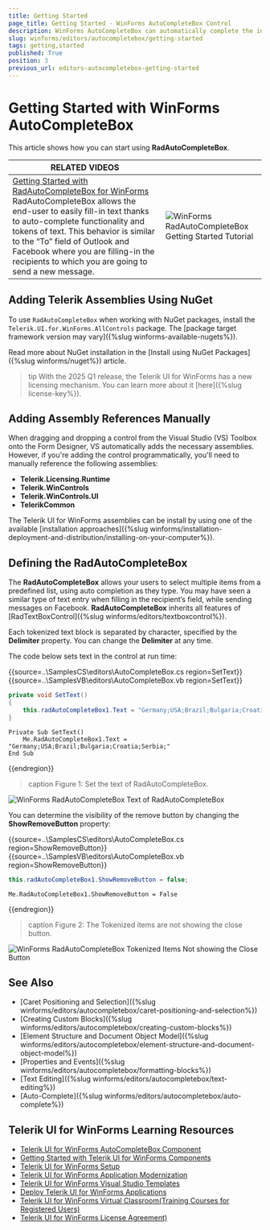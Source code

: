 ```yaml
---
title: Getting Started
page_title: Getting Started - WinForms AutoCompleteBox Control
description: WinForms AutoCompleteBox can automatically complete the input string by comparing the prefix being entered to the prefix of all strings in the maintained source.
slug: winforms/editors/autocompletebox/getting-started
tags: getting,started
published: True
position: 3
previous_url: editors-autocompletebox-getting-started
---
```


# Getting Started with WinForms AutoCompleteBox

This article shows how you can start using **RadAutoCompleteBox**.

| RELATED VIDEOS |  |
| ------ | ------ |
|[Getting Started with RadAutoCompleteBox for WinForms](http://tv.telerik.com/watch/radcontrols-for-winforms/getting-started-with-radautocompletebox-for-winforms)<br>RadAutoCompleteBox allows the end-user to easily fill-in text thanks to auto-complete functionality and tokens of text. This behavior is similar to the “To” field of Outlook and Facebook where you are filling-in the recipients to which you are going to send a new message.|![WinForms RadAutoCompleteBox Getting Started Tutorial](images/editors-autocompletebox-getting-started004.png)|

## Adding Telerik Assemblies Using NuGet

To use `RadAutoCompleteBox` when working with NuGet packages, install the `Telerik.UI.for.WinForms.AllControls` package. The [package target framework version may vary]({%slug winforms-available-nugets%}).

Read more about NuGet installation in the [Install using NuGet Packages]({%slug winforms/nuget%}) article.

>tip With the 2025 Q1 release, the Telerik UI for WinForms has a new licensing mechanism. You can learn more about it [here]({%slug license-key%}).

## Adding Assembly References Manually

When dragging and dropping a control from the Visual Studio (VS) Toolbox onto the Form Designer, VS automatically adds the necessary assemblies. However, if you're adding the control programmatically, you'll need to manually reference the following assemblies:

* __Telerik.Licensing.Runtime__
* __Telerik.WinControls__
* __Telerik.WinControls.UI__
* __TelerikCommon__

The Telerik UI for WinForms assemblies can be install by using one of the available [installation approaches]({%slug winforms/installation-deployment-and-distribution/installing-on-your-computer%}). 

## Defining the RadAutoCompleteBox

The __RadAutoCompleteBox__ allows your users to select multiple items from a predefined list, using auto completion as they type. You may have seen a similar type of text entry when filling in the recipient’s field, while sending messages on Facebook. __RadAutoCompleteBox__ inherits all features of [RadTextBoxControl]({%slug winforms/editors/textboxcontrol%}).
        

Each tokenized text block is separated by character, specified by the __Delimiter__ property. You can change the __Delimiter__ at any time.
         
The code below sets text in the control at run time: 

{{source=..\SamplesCS\editors\AutoCompleteBox.cs region=SetText}} 
{{source=..\SamplesVB\editors\AutoCompleteBox.vb region=SetText}} 

````C#
private void SetText()
{
    this.radAutoCompleteBox1.Text = "Germany;USA;Brazil;Bulgaria;Croatia;Serbia;";
}

````
````VB.NET
Private Sub SetText()
    Me.RadAutoCompleteBox1.Text = "Germany;USA;Brazil;Bulgaria;Croatia;Serbia;"
End Sub

````

{{endregion}} 
 
>caption Figure 1: Set the text of RadAutoCompleteBox.

![WinForms RadAutoCompleteBox Text of RadAutoCompleteBox](images/editors-autocompletebox-getting-started001.png)

You can determine the visibility of the remove button by changing the __ShowRemoveButton__ property: 

{{source=..\SamplesCS\editors\AutoCompleteBox.cs region=ShowRemoveButton}} 
{{source=..\SamplesVB\editors\AutoCompleteBox.vb region=ShowRemoveButton}} 

````C#
this.radAutoCompleteBox1.ShowRemoveButton = false;

````
````VB.NET
Me.RadAutoCompleteBox1.ShowRemoveButton = False

````

{{endregion}} 

>caption Figure 2: The Tokenized items are not showing the close button.

![WinForms RadAutoCompleteBox Tokenized Items Not showing the Close Button](images/editors-autocompletebox-getting-started002.png)


## See Also

* [Caret Positioning and Selection]({%slug winforms/editors/autocompletebox/caret-positioning-and-selection%})
* [Creating Custom Blocks]({%slug winforms/editors/autocompletebox/creating-custom-blocks%})
* [Element Structure and Document Object Model]({%slug winforms/editors/autocompletebox/element-structure-and-document-object-model%})
* [Properties and Events]({%slug winforms/editors/autocompletebox/formatting-blocks%})
* [Text Editing]({%slug winforms/editors/autocompletebox/text-editing%})
* [Auto-Complete]({%slug winforms/editors/autocompletebox/auto-complete%})

## Telerik UI for WinForms Learning Resources
* [Telerik UI for WinForms AutoCompleteBox Component](https://www.telerik.com/products/winforms/autocompletebox.aspx)
* [Getting Started with Telerik UI for WinForms Components](https://docs.telerik.com/devtools/winforms/getting-started/first-steps)
* [Telerik UI for WinForms Setup](https://docs.telerik.com/devtools/winforms/installation-and-upgrades/installing-on-your-computer)
* [Telerik UI for WinForms Application Modernization](https://docs.telerik.com/devtools/winforms/winforms-converter/overview)
* [Telerik UI for WinForms Visual Studio Templates](https://docs.telerik.com/devtools/winforms/visual-studio-integration/visual-studio-templates)
* [Deploy Telerik UI for WinForms Applications](https://docs.telerik.com/devtools/winforms/deployment-and-distribution/application-deployment)
* [Telerik UI for WinForms Virtual Classroom(Training Courses for Registered Users)](https://learn.telerik.com/learn/course/external/view/elearning/17/telerik-ui-for-winforms)
* [Telerik UI for WinForms License Agreement)](https://www.telerik.com/purchase/license-agreement/winforms-dlw-s)

